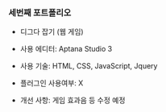 ### 세번째 포트폴리오

- 디그다 잡기 (웹 게임)

- 사용 에디터: Aptana Studio 3

- 사용 기술: HTML, CSS, JavaScript, Jquery

- 플러그인 사용여부: X

- 개선 사항: 게임 효과음 등 수정 예정